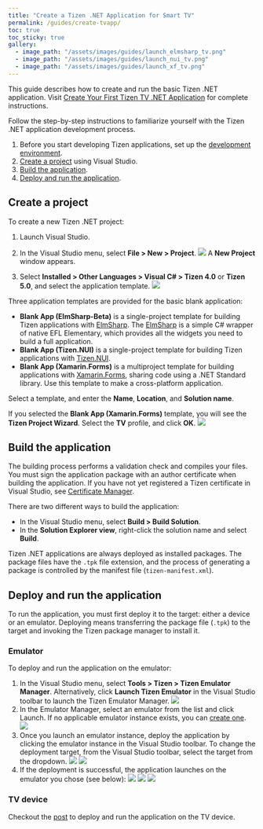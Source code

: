 ```yaml
---
title: "Create a Tizen .NET Application for Smart TV"
permalink: /guides/create-tvapp/
toc: true
toc_sticky: true
gallery:
  - image_path: "/assets/images/guides/launch_elmsharp_tv.png"
  - image_path: "/assets/images/guides/launch_nui_tv.png"
  - image_path: "/assets/images/guides/launch_xf_tv.png"
---
```



This guide describes how to create and run the basic Tizen .NET application. Visit [Create Your First Tizen TV .NET Application](https://developer.tizen.org/development/training/.net-application/getting-started/creating-your-first-tizen-tv-.net-application) for complete instructions.

Follow the step-by-step instructions to familiarize yourself with the Tizen .NET application development process.

1. Before you start developing Tizen applications, set up the [development environment]({{site.url}}{{site.baseurl}}/guides/environment).
2. [Create a project]({{site.url}}{{site.baseurl}}/guides/create-tvapp#create-a-project) using Visual Studio.
3. [Build the application]({{site.url}}{{site.baseurl}}/guides/create-tvapp#build-the-application).
4. [Deploy and run the application]({{site.url}}{{site.baseurl}}/guides/create-tvapp#deploy-and-run-the-application).


## Create a project
To create a new Tizen .NET project:
1. Launch Visual Studio.
2. In the Visual Studio menu, select **File > New > Project**.
![]({{site.url}}{{site.baseurl}}/assets/images/guides/creating_project.png)
A **New Project** window appears.

3. Select **Installed > Other Languages > Visual C# > Tizen 4.0** or **Tizen 5.0**, and select the application template.
![]({{site.url}}{{site.baseurl}}/assets/images/guides/new_project.png)

Three application templates are provided for the basic blank application:
  - **Blank App (ElmSharp-Beta)** is a single-project template for building Tizen applications with [ElmSharp](https://samsung.github.io/TizenFX/API4/api/ElmSharp.html). The [ElmSharp](https://samsung.github.io/TizenFX/API4/api/ElmSharp.html) is a simple C# wrapper of native EFL Elementary, which provides all the widgets you need to build a full application.
  - **Blank App (Tizen.NUI)** is a single-project template for building Tizen applications with [Tizen.NUI](https://samsung.github.io/TizenFX/API4/api/Tizen.NUI.html).
  - **Blank App (Xamarin.Forms)** is a multiproject template for building applications with [Xamarin.Forms]({{site.url}}{{site.baseurl}}/guides/about#xamarin-forms), sharing code using a .NET Standard library. Use this template to make a cross-platform application.

Select a template, and enter the **Name**, **Location**, and **Solution name**.

If you selected the **Blank App (Xamarin.Forms)** template, you will see the **Tizen Project Wizard**. Select the **TV** profile, and click **OK**.
![]({{site.url}}{{site.baseurl}}/assets/images/guides/project_wizard_tv.png)

## Build the application
The building process performs a validation check and compiles your files. You must sign the application package with an author certificate when building the application. If you have not yet registered a Tizen certificate in Visual Studio, see [Certificate Manager](https://developer.tizen.org/development/visual-studio-tools-tizen/tools/certificate-manager).

There are two different ways to build the application:

  - In the Visual Studio menu, select **Build > Build Solution**.
  - In the **Solution Explorer view**, right-click the solution name and select **Build**.

Tizen .NET applications are always deployed as installed packages. The package files have the `.tpk` file extension, and the process of generating a package is controlled by the manifest file (`tizen-manifest.xml`).

## Deploy and run the application

To run the application, you must first deploy it to the target: either a device or an emulator. Deploying means transferring the package file (`.tpk`) to the target and invoking the Tizen package manager to install it.

### Emulator
To deploy and run the application on the emulator:

  1. In the Visual Studio menu, select **Tools > Tizen > Tizen Emulator Manager**.
  Alternatively, click **Launch Tizen Emulator** in the Visual Studio toolbar to launch the Tizen Emulator Manager.
  ![]({{site.url}}{{site.baseurl}}/assets/images/guides/launch_emul.png)
  2. In the Emulator Manager, select an emulator from the list and click Launch. If no applicable emulator instance exists, you can [create one](https://developer.tizen.org/development/visual-studio-tools-tizen/tools/emulator-manager#create).
  ![]({{site.url}}{{site.baseurl}}/assets/images/guides/emul_manager_tv.png)
  3. Once you launch an emulator instance, deploy the application by clicking the emulator instance in the Visual Studio toolbar. To change the deployment target, from the Visual Studio toolbar, select the target from the dropdown.
  ![]({{site.url}}{{site.baseurl}}/assets/images/guides/deploy_tv.png)
  ![]({{site.url}}{{site.baseurl}}/assets/images/guides/deploy_changetarget_tv.png)
  4. If the deployment is successful, the application launches on the emulator you chose (see below):
  ![]({{site.url}}{{site.baseurl}}/assets/images/guides/launch_elmsharp_tv.png)
  ![]({{site.url}}{{site.baseurl}}/assets/images/guides/launch_nui_tv.png)
  ![]({{site.url}}{{site.baseurl}}/assets/images/guides/launch_xf_tv.png)

### TV device
Checkout the [post]({{site.url}}{{site.baseurl}}/smart%20tvs/Connecting-TV-and-VisualStudio/) to deploy and run the application on the TV device.